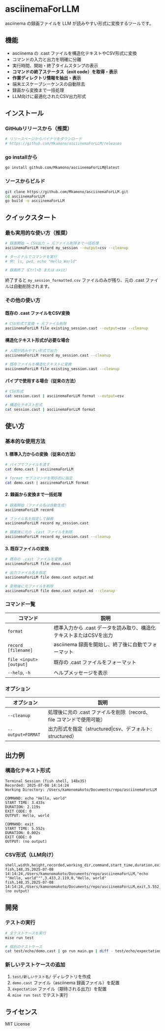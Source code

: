 # asciinemaForLLM

asciinema の録画ファイルを LLM が読みやすい形式に変換するツールです。

## 機能

- asciinema の .cast ファイルを構造化テキストやCSV形式に変換
- コマンドの入力と出力を明確に分離
- 実行時間、開始・終了タイムスタンプの表示
- **コマンドの終了ステータス（exit code）を取得・表示**
- **作業ディレクトリ情報を抽出・表示**
- 端末エスケープシーケンスの自動除去
- 録画から変換まで一括処理
- LLM向けに最適化されたCSV出力形式

## インストール

### GitHubリリースから（推奨）
```bash
# リリースページからバイナリをダウンロード
# https://github.com/Mkamono/asciinemaForLLM/releases
```

### go installから
```bash
go install github.com/Mkamono/asciinemaForLLM@latest
```

### ソースからビルド
```bash
git clone https://github.com/Mkamono/asciinemaForLLM.git
cd asciinemaForLLM
go build -o asciinemaForLLM
```

## クイックスタート

### 最も実用的な使い方（推奨）

```bash
# 録画開始 → CSV出力 → 元ファイル削除まで一括処理
asciinemaForLLM record my_session --output=csv --cleanup

# ターミナルでコマンドを実行
# 例: ls, pwd, echo "Hello World"

# 録画終了（Ctrl+D または exit）
```

終了すると `my_session_formatted.csv` ファイルのみが残り、元の .cast ファイルは自動削除されます。

### その他の使い方

#### 既存の .cast ファイルをCSV変換

```bash
# CSV形式で変換 + 元ファイル削除
asciinemaForLLM file existing_session.cast --output=csv --cleanup
```

#### 構造化テキスト形式が必要な場合

```bash
# 人間が読みやすい形式で出力
asciinemaForLLM record my_session.cast --cleanup

# 既存ファイルを構造化テキストに変換
asciinemaForLLM file existing_session.cast --cleanup
```

#### パイプで使用する場合（従来の方法）

```bash
# CSV形式
cat session.cast | asciinemaForLLM format --output=csv

# 構造化テキスト形式
cat session.cast | asciinemaForLLM format
```

## 使い方

### 基本的な使用方法

#### 1. 標準入力からの変換（従来の方法）

```bash
# パイプでファイルを渡す
cat demo.cast | asciinemaForLLM

# format サブコマンドを明示的に指定
cat demo.cast | asciinemaForLLM format
```

#### 2. 録画から変換まで一括処理

```bash
# 録画開始（ファイル名は自動生成）
asciinemaForLLM record

# ファイル名を指定して録画
asciinemaForLLM record my_session.cast

# 録画後に元の .cast ファイルを削除
asciinemaForLLM record my_session.cast --cleanup
```

#### 3. 既存ファイルの変換

```bash
# 既存の .cast ファイルを変換
asciinemaForLLM file demo.cast

# 出力ファイル名を指定
asciinemaForLLM file demo.cast output.md

# 変換後に元ファイルを削除
asciinemaForLLM file demo.cast output.md --cleanup
```

### コマンド一覧

| コマンド                | 説明                                                                  |
| ----------------------- | --------------------------------------------------------------------- |
| `format`                | 標準入力から .cast データを読み取り、構造化テキストまたはCSVを出力     |
| `record [filename]`     | asciinema 録画を開始し、終了後に自動でフォーマット                    |
| `file <input> [output]` | 既存の .cast ファイルをフォーマット                                   |
| `--help`, `-h`          | ヘルプメッセージを表示                                                |

### オプション

| オプション        | 説明                                                                 |
| ----------------- | -------------------------------------------------------------------- |
| `--cleanup`       | 処理後に元の .cast ファイルを削除（record、file コマンドで使用可能） |
| `--output=FORMAT` | 出力形式を指定（structured\|csv、デフォルト: structured）             |

## 出力例

### 構造化テキスト形式
```
Terminal Session (fish shell, 148x35)
Recorded: 2025-07-08 14:14:24
Working Directory: /Users/kamonomakoto/Documents/repo/asciinemaForLLM

COMMAND: echo "Hello, world"
START TIME: 3.433s
DURATION: 2.119s
EXIT CODE: 0
OUTPUT: Hello, world

COMMAND: exit
START TIME: 5.552s
DURATION: 0.002s
EXIT CODE: 0
OUTPUT: (no output)
```

### CSV形式（LLM向け）
```csv
shell,width,height,recorded,working_dir,command,start_time,duration,exit_code,output
fish,148,35,2025-07-08 14:14:24,/Users/kamonomakoto/Documents/repo/asciinemaForLLM,"echo ""Hello, world""",3.433,2.119,0,"Hello, world"
fish,148,35,2025-07-08 14:14:24,/Users/kamonomakoto/Documents/repo/asciinemaForLLM,exit,5.552,0.002,0,(no output)
```

## 開発

### テストの実行

```bash
# 全テストケースを実行
mise run test

# 個別のテストケース
cat test/echo/demo.cast | go run main.go | diff - test/echo/expectation
```

### 新しいテストケースの追加

1. `test/新しいテスト名/` ディレクトリを作成
2. `demo.cast` ファイル（asciinema 録画ファイル）を配置
3. `expectation` ファイル（期待される出力）を配置
4. `mise run test` でテスト実行

## ライセンス

MIT License
